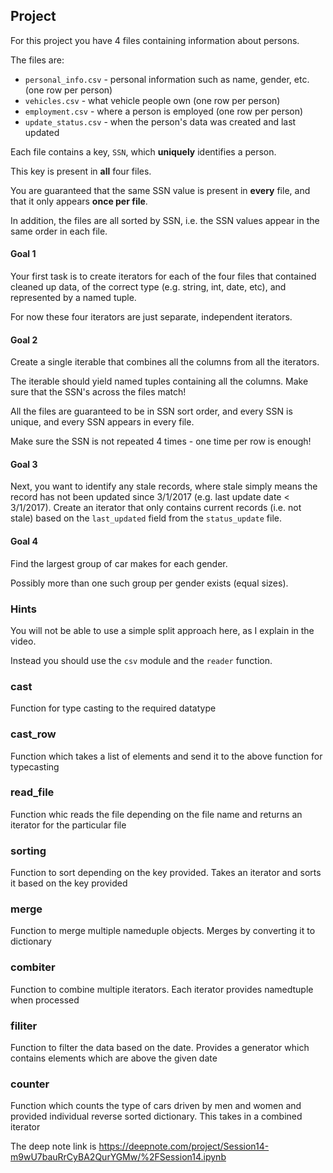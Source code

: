 ## Project

For this project you have 4 files containing information about persons.

The files are:
* `personal_info.csv` -   personal information such as name, gender, etc. (one row per person)
* `vehicles.csv` -   what vehicle people own (one row per person)
* `employment.csv` -   where a person is employed (one row per person)
* `update_status.csv` -   when the person's data was created and last updated

Each file contains a key, `SSN`, which **uniquely** identifies a person.

This key is present in **all** four files.

You are guaranteed that the same SSN value is present in **every** file, and that it only appears **once per file**.

In addition, the files are all sorted by SSN, i.e. the SSN values appear in the same order in each file.

#### Goal 1

Your first task is to create iterators for each of the four files that contained cleaned up data, of the correct type (e.g. string, int, date, etc), 
and represented by a named tuple.

For now these four iterators are just separate, independent iterators.

#### Goal 2

Create a single iterable that combines all the columns from all the iterators.

The iterable should yield named tuples containing all the columns.
Make sure that the SSN's across the files match!

All the files are guaranteed to be in SSN sort order, and every SSN is unique, and every SSN appears in every file.

Make sure the SSN is not repeated 4 times - one time per row is enough!

#### Goal 3

Next, you want to identify any stale records, where stale simply means the record has not been updated since 3/1/2017 (e.g. last update date < 3/1/2017). 
Create an iterator that only contains current records (i.e. not stale) based on the `last_updated` field from the `status_update` file.

#### Goal 4

Find the largest group of car makes for each gender.

Possibly more than one such group per gender exists (equal sizes).

### Hints

You will not be able to use a simple split approach here, as I explain in the video.

Instead you should use the `csv` module and the `reader` function.

### cast  

Function for type casting to the required datatype

### cast_row

Function which takes a list of elements and send it to the above function for typecasting

### read_file

Function whic reads the file depending on the file name and returns an iterator for the particular file

### sorting

Function to sort depending on the key provided. Takes an iterator and sorts it based on the key provided

### merge

Function to merge multiple nameduple objects. Merges by converting it to dictionary

### combiter

Function to combine multiple iterators. Each iterator provides namedtuple when processed

### filiter

Function to filter the data based on the date. Provides a generator which contains elements which are above the given date

### counter

Function which counts the type of cars driven by men and women and provided individual reverse sorted dictionary. This takes in
a combined iterator

The deep note link is https://deepnote.com/project/Session14-m9wU7bauRrCyBA2QurYGMw/%2FSession14.ipynb
